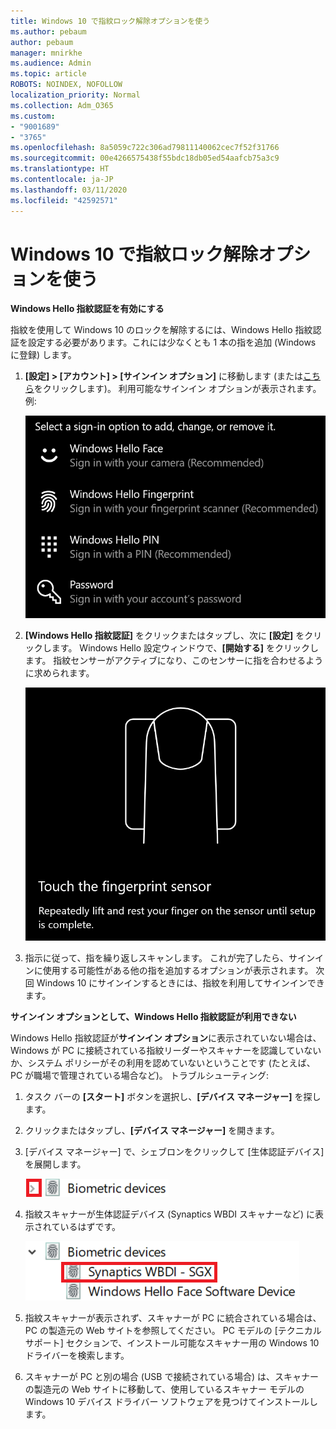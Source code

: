 ```yaml
---
title: Windows 10 で指紋ロック解除オプションを使う
ms.author: pebaum
author: pebaum
manager: mnirkhe
ms.audience: Admin
ms.topic: article
ROBOTS: NOINDEX, NOFOLLOW
localization_priority: Normal
ms.collection: Adm_O365
ms.custom:
- "9001689"
- "3765"
ms.openlocfilehash: 8a5059c722c306ad79811140062cec7f52f31766
ms.sourcegitcommit: 00e4266575438f55bdc18db05ed54aafcb75a3c9
ms.translationtype: HT
ms.contentlocale: ja-JP
ms.lasthandoff: 03/11/2020
ms.locfileid: "42592571"
---
```

# <a name="use-fingerprint-unlock-option-in-windows-10"></a>Windows 10 で指紋ロック解除オプションを使う

**Windows Hello 指紋認証を有効にする**

指紋を使用して Windows 10 のロックを解除するには、Windows Hello 指紋認証を設定する必要があります。これには少なくとも 1 本の指を追加 (Windows に登録) します。 

1. **[設定] > [アカウント] > [サインイン オプション]** に移動します (または[こちら](ms-settings:signinoptions?activationSource=GetHelp)をクリックします)。 利用可能なサインイン オプションが表示されます。 例:

    ![サインイン オプション。](media/sign-in-options.png)

2. **[Windows Hello 指紋認証]** をクリックまたはタップし、次に **[設定]** をクリックします。 Windows Hello 設定ウィンドウで、**[開始する]** をクリックします。 指紋センサーがアクティブになり、このセンサーに指を合わせるように求められます。

   ![指紋センサー。](media/fingerprint-sensor.png)

3. 指示に従って、指を繰り返しスキャンします。 これが完了したら、サインインに使用する可能性がある他の指を追加するオプションが表示されます。 次回 Windows 10 にサインインするときには、指紋を利用してサインインできます。

**サインイン オプションとして、Windows Hello 指紋認証が利用できない**

Windows Hello 指紋認証が**サインイン オプション**に表示されていない場合は、Windows が PC に接続されている指紋リーダーやスキャナーを認識していないか、システム ポリシーがその利用を認めていないということです (たとえば、PC が職場で管理されている場合など)。 トラブルシューティング: 

1. タスク バーの **[スタート]** ボタンを選択し、**[デバイス マネージャー]** を探します。

2. クリックまたはタップし、**[デバイス マネージャー]** を開きます。

3. [デバイス マネージャー] で、シェブロンをクリックして [生体認証デバイス] を展開します。

   ![生体認証デバイス。](media/biometric-devices.png)

4. 指紋スキャナーが生体認証デバイス (Synaptics WBDI スキャナーなど) に表示されているはずです。

   ![生体認証デバイス。](media/biometric-devices-expanded.png)

5. 指紋スキャナーが表示されず、スキャナーが PC に統合されている場合は、PC の製造元の Web サイトを参照してください。 PC モデルの [テクニカル サポート] セクションで、インストール可能なスキャナー用の Windows 10 ドライバーを検索します。

6. スキャナーが PC と別の場合 (USB で接続されている場合) は、スキャナーの製造元の Web サイトに移動して、使用しているスキャナー モデルの Windows 10 デバイス ドライバー ソフトウェアを見つけてインストールします。

